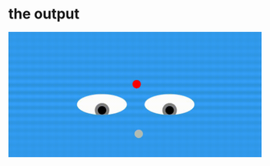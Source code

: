 # the output 

<img src = "https://raw.githubusercontent.com/asishraz/UI_revision/master/Project_9/final.gif">
